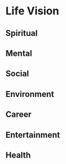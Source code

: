 Life Vision
===========

Spiritual
---------

Mental
------

Social
------

Environment
-----------

Career
------

Entertainment
-------------

Health
------
